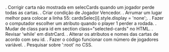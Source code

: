 . Corrigir carta não mostrada em selecCards quando um jogador perde todas as cartas.
. Criar condição de Jogador Vencedor.
. Arrumar um lugar melhor para colocar a linha 55: cardsSelec[i].style.display = 'none';.
. Fazer o computador escolher um atributo quando o player 1 perder a rodada. 
. Mudar de class para id em section class="selected-cards" no HTML.
. Revisar 'while' em distrCard.
. Alterar os atributos e nomes das cartas de acordo com seu id.
. Fazer o código funcionar com número de jogadores variável.
. Pesquisar sobre ':root' no CSS.